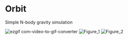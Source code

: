 # Orbit
Simple N-body gravity simulation

![ezgif com-video-to-gif-converter](https://github.com/koushik9988/orbit/assets/55924787/dfbc0d34-8350-4e6f-9aae-554ddd6a43b7)
![Figure_1](https://github.com/user-attachments/assets/f9a8b344-e025-40b5-801f-006177306892)
![Figure_2](https://github.com/user-attachments/assets/aca612fe-b7d2-44b9-97de-e68092854623)
